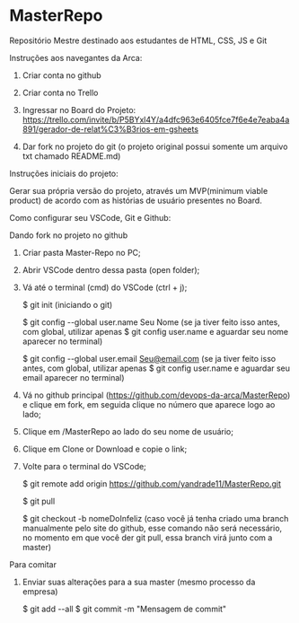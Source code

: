 # MasterRepo
Repositório Mestre destinado aos estudantes de HTML, CSS, JS e Git



Instruções aos navegantes da Arca:

1. Criar conta no github

2. Criar conta no Trello

3. Ingressar no Board do Projeto: https://trello.com/invite/b/P5BYxl4Y/a4dfc963e6405fce7f6e4e7eaba4a891/gerador-de-relat%C3%B3rios-em-gsheets

4. Dar fork no projeto do git (o projeto original possui somente um arquivo txt chamado README.md)



Instruções iniciais do projeto:

Gerar sua própria versão do projeto, através um MVP(minimum viable product) de acordo com as histórias de usuário presentes no Board.




Como configurar seu VSCode, Git e Github:

Dando fork no projeto no github 

1. Criar pasta Master-Repo no PC;
2. Abrir VSCode dentro dessa pasta (open folder);
3. Vá até o terminal (cmd) do VSCode (ctrl + j);

    $ git init (iniciando o git)

    $ git config --global user.name Seu Nome 
(se ja tiver feito isso antes, com global, utilizar apenas $ git config user.name e aguardar seu nome aparecer no terminal)

    $ git config --global user.email Seu@email.com 
(se ja tiver feito isso antes, com global, utilizar apenas $ git config user.name e aguardar seu email aparecer no terminal)

4. Vá no github principal (https://github.com/devops-da-arca/MasterRepo) e clique em fork, em seguida clique no número que aparece logo ao lado;

5. Clique em /MasterRepo ao lado do seu nome de usuário;

6. Clique em Clone or Download e copie o link;

7. Volte para o terminal do VSCode;

    $ git remote add origin https://github.com/yandrade11/MasterRepo.git

    $ git pull

    $ git checkout -b nomeDoInfeliz 
(caso você já tenha criado uma branch manualmente pelo site do github, esse comando não será necessário, no momento em que você der git pull, essa branch virá junto com a master)


Para comitar

1. Enviar suas alterações para a sua master (mesmo processo da empresa)

    $ git add --all
    $ git commit -m "Mensagem de commit"